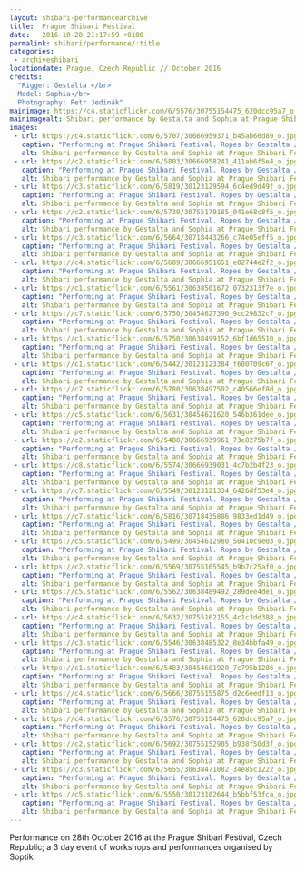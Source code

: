 ```yaml
---
layout: shibari-performancearchive
title:  Prague Shibari Festival
date:   2016-10-28 21:17:59 +0100
permalink: shibari/performance/:title
categories:
 - archiveshibari
locationdate: Prague, Czech Republic // October 2016
credits:
  "Rigger: Gestalta </br>
  Model: Sophia</br>
  Photography: Petr Jedinák"
mainimage: https://c4.staticflickr.com/6/5576/30755154475_620dcc95a7_o.jpg
mainimagealt: Shibari performance by Gestalta and Sophia at Prague Shibari Festival 2016
images:
 - url: https://c4.staticflickr.com/6/5707/30666959371_b45ab66d89_o.jpg
   caption: "Performing at Prague Shibari Festival. Ropes by Gestalta / Model: Sophia / Photo: Petr Jedinák"
   alt: Shibari performance by Gestalta and Sophia at Prague Shibari Festival 2016
 - url: https://c2.staticflickr.com/6/5803/30666958241_411ab6f5e4_o.jpg
   caption: "Performing at Prague Shibari Festival. Ropes by Gestalta / Model: Sophia / Photo: Petr Jedinák"
   alt: Shibari performance by Gestalta and Sophia at Prague Shibari Festival 2016
 - url: https://c3.staticflickr.com/6/5819/30123129594_6c4ed9d49f_o.jpg
   caption: "Performing at Prague Shibari Festival. Ropes by Gestalta / Model: Sophia / Photo: Petr Jedinák"
   alt: Shibari performance by Gestalta and Sophia at Prague Shibari Festival 2016
 - url: https://c2.staticflickr.com/6/5730/30755179185_041e68c8f5_o.jpg
   caption: "Performing at Prague Shibari Festival. Ropes by Gestalta / Model: Sophia / Photo: Petr Jedinák"
   alt: Shibari performance by Gestalta and Sophia at Prague Shibari Festival 2016
 - url: https://c3.staticflickr.com/6/5664/30718443266_c74e05eff5_o.jpg
   caption: "Performing at Prague Shibari Festival. Ropes by Gestalta / Model: Sophia / Photo: Petr Jedinák"
   alt: Shibari performance by Gestalta and Sophia at Prague Shibari Festival 2016
 - url: https://c4.staticflickr.com/6/5689/30666951651_e02744e2f2_o.jpg
   caption: "Performing at Prague Shibari Festival. Ropes by Gestalta / Model: Sophia / Photo: Petr Jedinák"
   alt: Shibari performance by Gestalta and Sophia at Prague Shibari Festival 2016
 - url: https://c1.staticflickr.com/6/5561/30638501672_0732313f7e_o.jpg
   caption: "Performing at Prague Shibari Festival. Ropes by Gestalta / Model: Sophia / Photo: Petr Jedinák"
   alt: Shibari performance by Gestalta and Sophia at Prague Shibari Festival 2016
 - url: https://c7.staticflickr.com/6/5750/30454627390_9cc29832c7_o.jpg
   caption: "Performing at Prague Shibari Festival. Ropes by Gestalta / Model: Sophia / Photo: Petr Jedinák"
   alt: Shibari performance by Gestalta and Sophia at Prague Shibari Festival 2016
 - url: https://c1.staticflickr.com/6/5750/30638499152_6bf1d65510_o.jpg
   caption: "Performing at Prague Shibari Festival. Ropes by Gestalta / Model: Sophia / Photo: Petr Jedinák"
   alt: Shibari performance by Gestalta and Sophia at Prague Shibari Festival 2016
 - url: https://c1.staticflickr.com/6/5442/30123123384_f600709c67_o.jpg
   caption: "Performing at Prague Shibari Festival. Ropes by Gestalta / Model: Sophia / Photo: Petr Jedinák"
   alt: Shibari performance by Gestalta and Sophia at Prague Shibari Festival 2016
 - url: https://c7.staticflickr.com/6/5780/30638497502_c40566ef8d_o.jpg
   caption: "Performing at Prague Shibari Festival. Ropes by Gestalta / Model: Sophia / Photo: Petr Jedinák"
   alt: Shibari performance by Gestalta and Sophia at Prague Shibari Festival 2016
 - url: https://c5.staticflickr.com/6/5631/30454621620_546b361dee_o.jpg
   caption: "Performing at Prague Shibari Festival. Ropes by Gestalta / Model: Sophia / Photo: Petr Jedinák"
   alt: Shibari performance by Gestalta and Sophia at Prague Shibari Festival 2016
 - url: https://c2.staticflickr.com/6/5488/30666939961_73e8275b7f_o.jpg
   caption: "Performing at Prague Shibari Festival. Ropes by Gestalta / Model: Sophia / Photo: Petr Jedinák"
   alt: Shibari performance by Gestalta and Sophia at Prague Shibari Festival 2016
 - url: https://c8.staticflickr.com/6/5574/30666939031_4c7b2b4f23_o.jpg
   caption: "Performing at Prague Shibari Festival. Ropes by Gestalta / Model: Sophia / Photo: Petr Jedinák"
   alt: Shibari performance by Gestalta and Sophia at Prague Shibari Festival 2016
 - url: https://c7.staticflickr.com/6/5549/30123121334_6426df53e4_o.jpg
   caption: "Performing at Prague Shibari Festival. Ropes by Gestalta / Model: Sophia / Photo: Petr Jedinák"
   alt: Shibari performance by Gestalta and Sophia at Prague Shibari Festival 2016
 - url: https://c7.staticflickr.com/6/5816/30718435886_9833ed1d49_o.jpg
   caption: "Performing at Prague Shibari Festival. Ropes by Gestalta / Model: Sophia / Photo: Petr Jedinák"
   alt: Shibari performance by Gestalta and Sophia at Prague Shibari Festival 2016
 - url: https://c5.staticflickr.com/6/5499/30454612980_50410c9e03_o.jpg
   caption: "Performing at Prague Shibari Festival. Ropes by Gestalta / Model: Sophia / Photo: Petr Jedinák"
   alt: Shibari performance by Gestalta and Sophia at Prague Shibari Festival 2016
 - url: https://c2.staticflickr.com/6/5569/30755165545_b9b7c25af0_o.jpg
   caption: "Performing at Prague Shibari Festival. Ropes by Gestalta / Model: Sophia / Photo: Petr Jedinák"
   alt: Shibari performance by Gestalta and Sophia at Prague Shibari Festival 2016
 - url: https://c5.staticflickr.com/6/5562/30638489492_289dee4de1_o.jpg
   caption: "Performing at Prague Shibari Festival. Ropes by Gestalta / Model: Sophia / Photo: Petr Jedinák"
   alt: Shibari performance by Gestalta and Sophia at Prague Shibari Festival 2016
 - url: https://c4.staticflickr.com/6/5632/30755162155_4c1c3dd388_o.jpg
   caption: "Performing at Prague Shibari Festival. Ropes by Gestalta / Model: Sophia / Photo: Petr Jedinák"
   alt: Shibari performance by Gestalta and Sophia at Prague Shibari Festival 2016
 - url: https://c3.staticflickr.com/6/5546/30638485322_8e34bbfa49_o.jpg
   caption: "Performing at Prague Shibari Festival. Ropes by Gestalta / Model: Sophia / Photo: Petr Jedinák"
   alt: Shibari performance by Gestalta and Sophia at Prague Shibari Festival 2016
 - url: https://c1.staticflickr.com/6/5483/30454601920_7c795b1286_o.jpg
   caption: "Performing at Prague Shibari Festival. Ropes by Gestalta / Model: Sophia / Photo: Petr Jedinák"
   alt: Shibari performance by Gestalta and Sophia at Prague Shibari Festival 2016
 - url: https://c4.staticflickr.com/6/5666/30755155875_d2c6eedf13_o.jpg
   caption: "Performing at Prague Shibari Festival. Ropes by Gestalta / Model: Sophia / Photo: Petr Jedinák"
   alt: Shibari performance by Gestalta and Sophia at Prague Shibari Festival 2016
 - url: https://c4.staticflickr.com/6/5576/30755154475_620dcc95a7_o.jpg
   caption: "Performing at Prague Shibari Festival. Ropes by Gestalta / Model: Sophia / Photo: Petr Jedinák"
   alt: Shibari performance by Gestalta and Sophia at Prague Shibari Festival 2016
 - url: https://c2.staticflickr.com/6/5692/30755152905_b938f50d3f_o.jpg
   caption: "Performing at Prague Shibari Festival. Ropes by Gestalta / Model: Sophia / Photo: Petr Jedinák"
   alt: Shibari performance by Gestalta and Sophia at Prague Shibari Festival 2016
 - url: https://c3.staticflickr.com/6/5655/30638471082_34e85c1222_o.jpg
   caption: "Performing at Prague Shibari Festival. Ropes by Gestalta / Model: Sophia / Photo: Petr Jedinák"
   alt: Shibari performance by Gestalta and Sophia at Prague Shibari Festival 2016
 - url: https://c5.staticflickr.com/6/5550/30123102644_b5bbf53fca_o.jpg
   caption: "Performing at Prague Shibari Festival. Ropes by Gestalta / Model: Sophia / Photo: Petr Jedinák"
   alt: Shibari performance by Gestalta and Sophia at Prague Shibari Festival 2016
---
```

Performance on 28th October 2016 at the Prague Shibari Festival, Czech Republic; a 3 day event of workshops and performances organised by Soptik.
